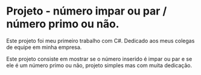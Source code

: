 # Projeto - número impar ou par / número primo ou não.

 Este projeto foi meu primeiro trabalho com C#. Dedicado aos meus colegas de equipe em minha empresa.

 Este projeto consiste em mostrar se o número inserido é impar ou par e se ele é um número primo ou não, projeto simples mas com muita dedicação.
